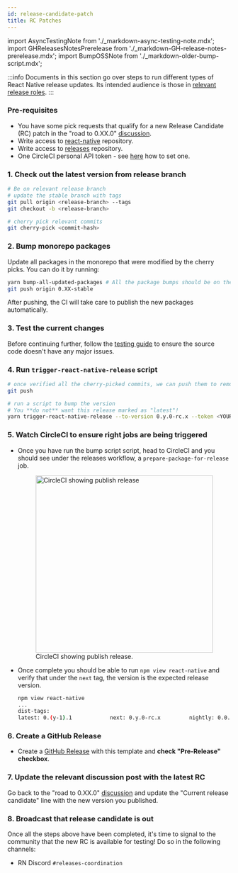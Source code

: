```yaml
---
id: release-candidate-patch
title: RC Patches
---
```


import AsyncTestingNote from './\_markdown-async-testing-note.mdx';
import GHReleasesNotesPrerelease from './\_markdown-GH-release-notes-prerelease.mdx';
import BumpOSSNote from './\_markdown-older-bump-script.mdx';

:::info
Documents in this section go over steps to run different types of React Native release updates. Its intended audience is those in [relevant release roles](contributing/release-roles-responsibilites.md).
:::

### Pre-requisites

- You have some pick requests that qualify for a new Release Candidate (RC) patch in the "road to 0.XX.0" [discussion](https://github.com/reactwg/react-native-releases/discussions).
- Write access to [react-native](https://github.com/facebook/react-native) repository.
- Write access to [releases](https://github.com/reactwg/react-native-releases) repository.
- One CircleCI personal API token - see [here](https://circleci.com/docs/2.0/managing-api-tokens/#creating-a-personal-api-token) how to set one.

### 1. Check out the latest version from release branch

```bash
# Be on relevant release branch
# update the stable branch with tags
git pull origin <release-branch> --tags
git checkout -b <release-branch>

# cherry pick relevant commits
git cherry-pick <commit-hash>
```

### 2. Bump monorepo packages

Update all packages in the monorepo that were modified by the cherry picks. You can do it by running:

```sh
yarn bump-all-updated-packages # All the package bumps should be on the patch level
git push origin 0.XX-stable
```

After pushing, the CI will take care to publish the new packages automatically.

### 3. Test the current changes

Before continuing further, follow the [testing guide](/contributing/release-testing) to ensure the source code doesn't have any major issues.

<AsyncTestingNote/>

### 4. Run `trigger-react-native-release` script

```bash
# once verified all the cherry-picked commits, we can push them to remote
git push

# run a script to bump the version
# You **do not** want this release marked as "latest"!
yarn trigger-react-native-release --to-version 0.y.0-rc.x --token <YOUR_CIRCLE_CI_TOKEN>
```

<BumpOSSNote />

### 5. Watch CircleCI to ensure right jobs are being triggered

- Once you have run the bump script script, head to CircleCI and you should see under the releases workflow, a `prepare-package-for-release` job.

  <figure>
    <img width="400" alt="CircleCI showing publish release" src="https://user-images.githubusercontent.com/1309636/150040711-cfbc2fe3-91eb-42b9-bd06-de2aa7fb94ea.png"/>
    <figcaption>CircleCI showing publish release.</figcaption>
  </figure>

- Once complete you should be able to run `npm view react-native` and verify that under the `next` tag, the version is the expected release version.

  ```bash
  npm view react-native
  ...
  dist-tags:
  latest: 0.(y-1).1            next: 0.y.0-rc.x         nightly: 0.0.0-f617e022c
  ```

### 6. Create a GitHub Release

- Create a [GitHub Release](https://github.com/facebook/react-native/releases) with this template and **check "Pre-Release" checkbox**.

<GHReleasesNotesPrerelease />

### 7. Update the relevant discussion post with the latest RC

Go back to the "road to 0.XX.0" [discussion](https://github.com/reactwg/react-native-releases/discussions) and update the "Current release candidate" line with the new version you published.

### 8. Broadcast that release candidate is out

Once all the steps above have been completed, it's time to signal to the community that the new RC is available for testing! Do so in the following channels:

- RN Discord `#releases-coordination`
